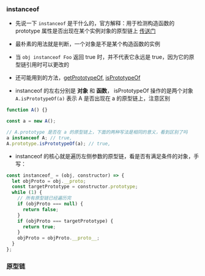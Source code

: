 ### instanceof

- 先说一下 `instanceof` 是干什么的，官方解释：用于检测构造函数的 prototype 属性是否出现在某个实例对象的原型链上 [传送门](https://developer.mozilla.org/zh-CN/docs/Web/JavaScript/Reference/Operators/instanceof)

- 最朴素的用法就是判断，一个对象是不是某个构造函数的实例

- 当 `obj instanceof Foo` 返回 true 时，并不代表它永远是 true，因为它的原型链引用时可以更改的

- 还可能用到的方法，[getPrototypeOf](https://developer.mozilla.org/zh-CN/docs/Web/JavaScript/Reference/Global_Objects/Object/GetPrototypeOf), [isPrototypeOf](https://developer.mozilla.org/zh-CN/docs/Web/JavaScript/Reference/Global_Objects/Object/isPrototypeOf)

- instanceof 的左右分别是 **对象** 和 **函数**， isPrototypeOf 操作的是两个对象 `A.isPrototypeOf(a)` 表示 A 是否出现在 a 的原型链上，注意区别

```js
function A() {}

const a = new A();

// A.prototype 是否在 a 的原型链上，下面的两种写法是相同的意义，看到区别了吗
a instanceof A; // true,
A.prototype.isPrototypeOf(a); // true,
```

- instanceof 的核心就是遍历左侧参数的原型链，看是否有满足条件的对象，手写：

```js
const instanceof_ = (obj, constructor) => {
  let objProto = obj.__proto;
  const targetPrototype = constructor.prototype;
  while (1) {
    // 所有原型链已经遍历完
    if (objProto === null) {
      return false;
    }
    if (objProto === targetPrototype) {
      return true;
    }
    objProto = objProto.__proto__;
  }
};
```

### 原型链
